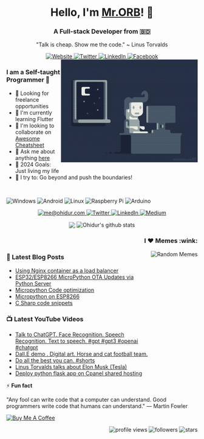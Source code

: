 <div align="center">
	
# Hello, I'm [Mr.ORB](https://www.ohidur.com)! 👋

### A Full-stack Developer from 🇧🇩

 "Talk is cheap. Show me the code."
  ~ Linus Torvalds
</div>

<div align="center">
  <a href="https://www.ohidur.com">
    <img alt="Website" src="https://img.shields.io/badge/Website-3b5998?style=for-the-badge&logo=wikipedia&logoColor=white&color=black" />
  </a>
  <a href="https://twitter.com/ohidurbappy">
    <img alt="Twitter" src="https://img.shields.io/badge/Twitter-1DA1F2?style=for-the-badge&logo=twitter&logoColor=white" />
  </a>
  <a href="https://www.linkedin.com/in/ohidurbappy/">
    <img alt="LinkedIn" src="https://img.shields.io/badge/linkedin-%230077B5.svg?&style=for-the-badge&logo=linkedin&logoColor=white" />
  </a>
  <a href="https://www.facebook.com/ohidurbappy/">
    <img alt="Facebook" src="https://img.shields.io/badge/Facebook-1877F2?style=for-the-badge&logo=facebook&logoColor=white" />
  </a>
</div>

<img align="right" height="270px" alt="GIF" src="https://raw.githubusercontent.com/ohidurbappy/uploads/main/coding-animation.gif" />

### I am a Self-taught Programmer 🤩

- 🔭 Looking for freelance opportunities
- 🌱 I'm currently learning Flutter
- 👯 I'm looking to collaborate on [Awesome Cheatsheet](https://github.com/ohidurbappy/awesome-cheatsheet)
- 💬 Ask me about anything [here](https://github.com/ohidurbappy/ohidurbappy/issues)
- 🥅 2024 Goals: Just living my life
- 🧗 I try to: Go beyond and push the boundaries!

<br>

![Windows](https://img.shields.io/badge/Windows-0078D6?style=for-the-badge&logo=windows&logoColor=white)
![Android](https://img.shields.io/badge/Android-3DDC84?style=for-the-badge&logo=android&logoColor=white)
![Linux](https://img.shields.io/badge/Linux-FCC624?style=for-the-badge&logo=linux&logoColor=black)
![Raspberry Pi](https://img.shields.io/badge/Raspberry%20Pi-a8325e?style=for-the-badge&logo=raspberrypi&logoColor=white)
![Arduino](https://img.shields.io/badge/Arduino-326fa8?style=for-the-badge&logo=arduino&logoColor=white)

<p align="center">
  <a href="mailto:me@ohidur.com?subject=Github%20Visitor&body=Hi%20Ohidur,...">
    <img src="http://img.shields.io/badge/me@ohidur.com-_?label=Send%20Mail&style=social&logo=gmail" alt="me@ohidur.com">
  </a>
  <a href="https://twitter.com/ohidurbappy">
    <img src="https://img.shields.io/twitter/follow/ohidurbappy" alt="Twitter">
  </a>
  <a href="https://www.linkedin.com/in/ohidurbappy">
    <img src="https://img.shields.io/badge/-122-_?label=LinkedIn&style=social&logo=linkedin" alt="LinkedIn">
  </a>
  <a href="https://medium.com/@ohidurbappy">
    <img src="http://img.shields.io/badge/-@ohidurbappy-_?label=Medium&style=social&logo=medium" alt="Medium">
  </a>
</p>

<p align="center">
  <img width="48%" align="center" src="https://github-readme-stats.vercel.app/api/top-langs/?username=ohidurbappy&theme=vue-dark&hide_langs_below=1&layout=compact" />
  <img width="48%" align="center" src="https://github-readme-stats.vercel.app/api?username=ohidurbappy&show_icons=true&theme=vue-dark&line_height=31" alt="Ohidur's github stats"/>
</p>

<h3 align="right">I ❤️ Memes :wink:</h3>
<img align="right" alt="Random Memes" title="programming memes by ohidurbappy" height="250px" src="https://web.ohidur.com/memes/random.jpg?category=programming">

### 📕 Latest Blog Posts

<!-- BLOG-POST-LIST:START -->
- [Using Nginx container as a load balancer](https://blog.ohidur.com/posts/nginx-load-balancer/)
- [ESP32/ESP8266 MicroPython OTA Updates via Python Server](https://blog.ohidur.com/posts/esp8266-micropython-ota-updates/)
- [Micropython Code optimization](https://blog.ohidur.com/posts/micropython-code-optimization/)
- [Micropython on ESP8266](https://blog.ohidur.com/posts/esp8266-micropython/)
- [C Sharp code snippets](https://blog.ohidur.com/posts/c-sharp-sinppets/)
<!-- BLOG-POST-LIST:END -->

### 📺 Latest YouTube Videos

<!-- YOUTUBE:START -->
- [Talk to ChatGPT. Face Recognition. Speech Recognition. Text to speech. #gpt #gpt3 #openai #chatgpt](https://www.youtube.com/shorts/FlhWTaJyuds)
- [Dall.E demo . Digital art. Horse and cat football team.](https://www.youtube.com/shorts/pDTODWPoeE4)
- [Do all the best you can. #shorts](https://www.youtube.com/shorts/lhzvNz7ZCLU)
- [Linus Torvalds talks about Elon Musk &lpar;Tesla&rpar;](https://www.youtube.com/watch?v=KN70VZy693k)
- [Deploy python flask app on Cpanel shared hosting](https://www.youtube.com/watch?v=260eDcsUheE)
<!-- YOUTUBE:END -->

⚡ **Fun fact**

"Any fool can write code that a computer can understand. Good programmers write code that humans can understand." — Martin Fowler

<a href="https://www.buymeacoffee.com/ohidurbappy">
  <img width="140" height="auto" alt="Buy Me A Coffee" src="https://cdn.buymeacoffee.com/buttons/v2/default-yellow.png?w=384&q=75" />
</a>

<p align="right">
  <img src="https://komarev.com/ghpvc/?username=ohidurbappy&color=blue" alt="profile views" /> 
  <img src="https://img.shields.io/github/followers/ohidurbappy" alt="followers" /> 
  <img src="https://img.shields.io/github/stars/ohidurbappy?label=Profile%20Stars&logo=Profile%20stars&logoColor=g" alt="stars" /> 
</p>
